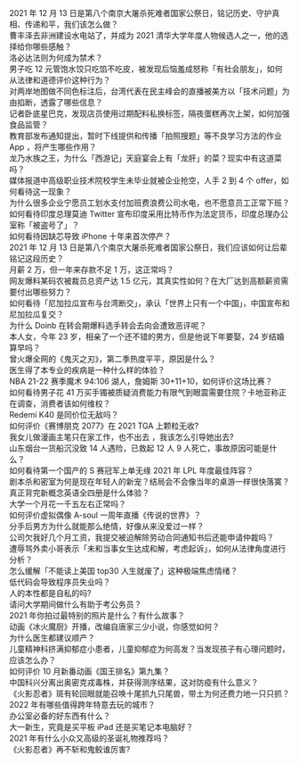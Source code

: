 2021 年 12 月 13 日是第八个南京大屠杀死难者国家公祭日，铭记历史、守护真相、传递和平，我们该怎么做？  
曹丰泽去非洲建设水电站了，并成为 2021 清华大学年度人物候选人之一，他的选择给你哪些感触？  
洛必达法则为何成为禁术？  
男子吃 12 元管饱水饺只吃馅不吃皮，被发现后恼羞成怒称「有社会朋友」，如何从法律和道德评价这种行为？  
对两岸地图做不同色标注后，台湾代表在民主峰会的直播被美方以「技术问题」为由掐断，透露了哪些信息？  
记者卧底星巴克，发现店员使用过期配料私换标签，隔夜蛋糕再次上架，如何加强食品监管？  
教育部发布通知提出，暂时下线提供和传播「拍照搜题」等不良学习方法的作业 App ，将产生哪些作用？  
龙乃水族之王，为什么「西游记」天庭宴会上有「龙肝」的菜？现实中有这道菜吗？  
媒体报道中高级职业技术院校学生未毕业就被企业抢空，人手 2 到 4 个 offer，如何看待这一现象？  
为什么很多企业宁愿员工划水支付加班费浪费公司水电，也不愿意员工正常下班？  
如何看待印度总理莫迪 Twitter 宣布印度采用比特币作为法定货币，印度总理办公室称「被盗号了」？  
如何看待因缺芯导致 iPhone 十年来首次停产？  
2021 年 12 月 13 日是第八个南京大屠杀死难者国家公祭日，我们应该如何让后辈铭记这段历史？  
月薪  2 万，但一年来存款不足 1 万，这正常吗？  
网友爆料某码农被裁员总资产达 1.5 亿元，其真实性如何？在大厂达到高额薪资需要付出哪些努力？  
如何看待「尼加拉瓜宣布与台湾断交」，承认「世界上只有一个中国」，中国宣布和尼加拉瓜复交？  
为什么 Doinb 在转会期爆料选手转会去向会遭致恶评呢？  
本人女，今年 23 岁，相亲了一个还不错的男方，但是他说下年要娶，24 岁结婚算早吗？  
曾火爆全网的《鬼灭之刃》，第二季热度平平，原因是什么？  
医生得了本专业的疾病是一种什么样的体验？  
NBA 21-22 赛季魔术 94:106 湖人，詹姆斯 30+11+10，如何评价这场比赛？  
如何看待男子花 41 万买手镯被质疑消费能力有限气到眼震需要住院？卡地亚称正在调查，消费者该如何维权？  
Redemi K40 是同价位无敌吗？  
如何评价《赛博朋克 2077》在 2021 TGA 上颗粒无收?  
我女儿做漫画主笔只在家工作，也不出去 ，我该怎么引导她出去?  
山东烟台一货船沉没致 14 人遇险，已救起 12 人 9 人死亡，事故原因可能是什么？  
如何看待第一个国产的 S 赛冠军上单无缘 2021 年 LPL 年度最佳阵容？  
剧本杀和密室为何是现在年轻人的新宠？结局会不会像当年的桌游一样很快落寞？  
真正背完新概念英语全四册是什么体验？  
大学一个月花一千五左右正常吗？  
如何评价虚拟偶像 A-soul 一周年直播《传说的世界》？  
分手后男方为什么就能那么绝情，好像从来没爱过一样？  
公司欠我好几个月工资，我提交被迫解除劳动合同通知书后还能申请仲裁吗？  
遭辱骂外卖小哥表示「未和当事女生达成和解，考虑起诉」，如何从法律角度进行分析？  
怎么缓解「不能读上美国 top30 人生就废了」这种极端焦虑情绪？  
低代码会导致程序员失业吗？  
人的本性都是自私的吗?  
请问大学期间做什么有助于考公务员？  
2021 年你拍过最特别的照片是什么？有什么故事？  
动画《冰火魔厨》开播，改编自唐家三少小说，你感觉如何？  
为什么医生都建议顺产？  
儿童精神科挤满抑郁症小患者，儿童抑郁症为何高发？当发现孩子有心理问题时，应该怎么办？  
如何评价 10 月新番动画《国王排名》第九集？  
中国科兴分离出奥密克戎毒株，并获得测序结果，这对防疫有什么意义？  
《火影忍者》斑有轮回眼就能召唤十尾抓九只尾兽，带土为何还费力地一只只抓？  
2022 年有哪些值得跨年特意去玩的城市？  
办公室必备的好东西有什么？  
大一新生，究竟是买平板 iPad 还是买笔记本电脑好？  
2021 年有什么小众又高级的圣诞礼物推荐吗？  
《火影忍者》再不斩和鬼鲛谁厉害?  
